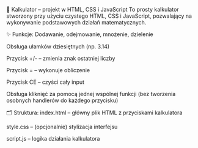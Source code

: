 🧮 Kalkulator – projekt w HTML, CSS i JavaScript
To prosty kalkulator stworzony przy użyciu czystego HTML, CSS i JavaScript, pozwalający na wykonywanie podstawowych działań matematycznych.

✨ Funkcje:
Dodawanie, odejmowanie, mnożenie, dzielenie

Obsługa ułamków dziesiętnych (np. 3.14)

Przycisk +/- – zmienia znak ostatniej liczby

Przycisk = – wykonuje obliczenie

Przycisk CE – czyści cały input

Obsługa kliknięć za pomocą jednej wspólnej funkcji (bez tworzenia osobnych handlerów do każdego przycisku)

🗂 Struktura:
index.html – główny plik HTML z przyciskami kalkulatora

style.css – (opcjonalnie) stylizacja interfejsu

script.js – logika działania kalkulatora
